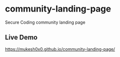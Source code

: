 # community-landing-page
Secure Coding community landing page

## Live Demo
https://mukesh0x0.github.io/community-landing-page/
